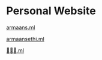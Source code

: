 # Personal Website

[armaans.ml](https://armaans.ml/)

[armaansethi.ml](http://armaans.ml/)

[🐔🐔🐔.ml](http://🐔🐔🐔.ml/)
